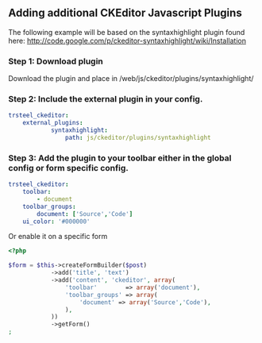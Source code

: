 ## Adding additional CKEditor Javascript Plugins

The following example will be based on the syntaxhighlight plugin found here: http://code.google.com/p/ckeditor-syntaxhighlight/wiki/Installation

### Step 1: Download plugin

Download the plugin and place in /web/js/ckeditor/plugins/syntaxhighlight/

### Step 2: Include the external plugin in your config.

```yaml
trsteel_ckeditor:
    external_plugins:
            syntaxhighlight:
                path: js/ckeditor/plugins/syntaxhighlight
```

### Step 3: Add the plugin to your toolbar either in the global config or form specific config.

```yaml
trsteel_ckeditor:
    toolbar:
        - document
    toolbar_groups:
        document: ['Source','Code']
    ui_color: '#000000'
```

Or enable it on a specific form

```php
<?php

$form = $this->createFormBuilder($post)
            ->add('title', 'text')
            ->add('content', 'ckeditor', array(
                'toolbar'        => array('document'),
                'toolbar_groups' => array(
                    'document' => array('Source','Code'),
                ),
            ))
            ->getForm()
;
```